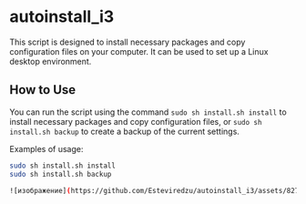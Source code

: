 # autoinstall_i3

This script is designed to install necessary packages and copy configuration files on your computer. It can be used to set up a Linux desktop environment.

## How to Use

You can run the script using the command `sudo sh install.sh install` to install necessary packages and copy configuration files, or `sudo sh install.sh backup` to create a backup of the current settings.

Examples of usage:
```bash
sudo sh install.sh install
sudo sh install.sh backup

![изображение](https://github.com/Esteviredzu/autoinstall_i3/assets/82750197/74b4cf71-2253-4e15-a8fc-27fe9dda10b5)
